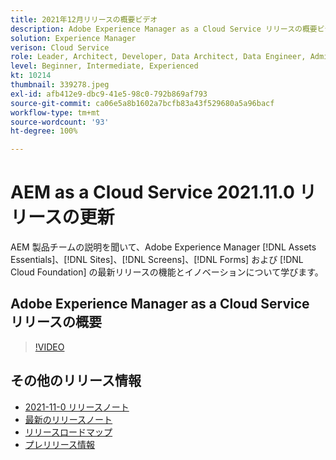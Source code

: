 ```yaml
---
title: 2021年12月リリースの概要ビデオ
description: Adobe Experience Manager as a Cloud Service リリースの概要ビデオ 2021.11.0。
solution: Experience Manager
verison: Cloud Service
role: Leader, Architect, Developer, Data Architect, Data Engineer, Admin, User
level: Beginner, Intermediate, Experienced
kt: 10214
thumbnail: 339278.jpeg
exl-id: afb412e9-dbc9-41e5-98c0-792b869af793
source-git-commit: ca06e5a8b1602a7bcfb83a43f529680a5a96bacf
workflow-type: tm+mt
source-wordcount: '93'
ht-degree: 100%

---
```


# AEM as a Cloud Service 2021.11.0 リリースの更新

AEM 製品チームの説明を聞いて、Adobe Experience Manager [!DNL Assets Essentials]、[!DNL Sites]、[!DNL Screens]、[!DNL Forms] および [!DNL Cloud Foundation] の最新リリースの機能とイノベーションについて学びます。

## Adobe Experience Manager as a Cloud Service リリースの概要

>[!VIDEO](https://video.tv.adobe.com/v/339278/?quality=12&learn=on)

## その他のリリース情報

* [2021-11-0 リリースノート](https://experienceleague.adobe.com/docs/experience-manager-cloud-service/content/release-notes/release-notes/2021/release-notes-2021-11-0.html?lang=ja)
* [最新のリリースノート](https://experienceleague.adobe.com/docs/experience-manager-cloud-service/content/release-notes/home.html?lang=ja)
* [リリースロードマップ](https://experienceleague.adobe.com/docs/experience-manager-release-information/aem-release-updates/update-releases-roadmap.html?lang=ja)
* [プレリリース情報](https://experienceleague.adobe.com/docs/experience-manager-cloud-service/content/release-notes/prerelease.html?lang=ja)
